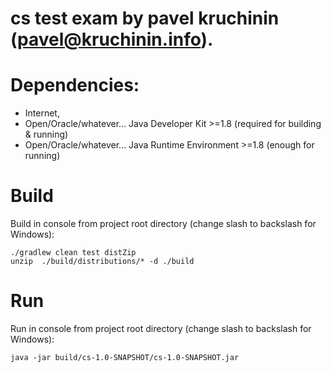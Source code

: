 # cs test exam by pavel kruchinin (pavel@kruchinin.info).

# Dependencies:

* Internet,
* Open/Oracle/whatever... Java Developer Kit >=1.8 (required for building & running)
* Open/Oracle/whatever... Java Runtime Environment >=1.8 (enough for running)

# Build

Build in console from  project root directory (change slash to backslash for Windows):
```
./gradlew clean test distZip
unzip  ./build/distributions/* -d ./build
```

# Run

Run in console from  project root directory (change slash to backslash for Windows):
```
java -jar build/cs-1.0-SNAPSHOT/cs-1.0-SNAPSHOT.jar
```